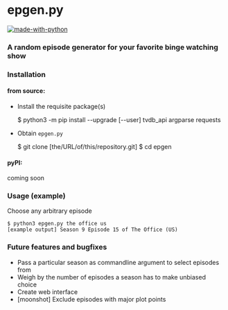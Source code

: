 # epgen.py

[![made-with-python](http://ForTheBadge.com/images/badges/made-with-python.svg)](https://www.python.org/)

### A random episode generator for your favorite binge watching show

### Installation

#### from source:
- Install the requisite package(s)


    $ python3 -m pip install --upgrade [--user] tvdb_api argparse requests

- Obtain `epgen.py`


    $ git clone [the/URL/of/this/repository.git]
    $ cd epgen

#### pyPI:
coming soon

### Usage (example)
Choose any arbitrary episode

    $ python3 epgen.py the office us
    [example output] Season 9 Episode 15 of The Office (US)

### Future features and bugfixes
- Pass a particular season as commandline argument to select episodes from
- Weigh by the number of episodes a season has to make unbiased choice
- Create web interface
- [moonshot] Exclude episodes with major plot points
